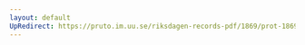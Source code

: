 ```yaml
---
layout: default
UpRedirect: https://pruto.im.uu.se/riksdagen-records-pdf/1869/prot-1869--ak--403/prot-1869--ak--403_023.pdf
---
```

